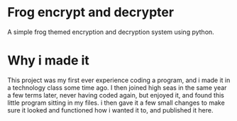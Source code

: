 # Frog encrypt and decrypter
A simple frog themed encryption and decryption system using python.

# Why i made it
This project was my first ever experience coding a program, and i made it in a technology class some time ago. I then joined high seas in the same year a few terms later, never having coded again, but enjoyed it, and found this little program sitting in my files. i then gave it a few small changes to make sure it looked and functioned how i wanted it to, and published it here.
